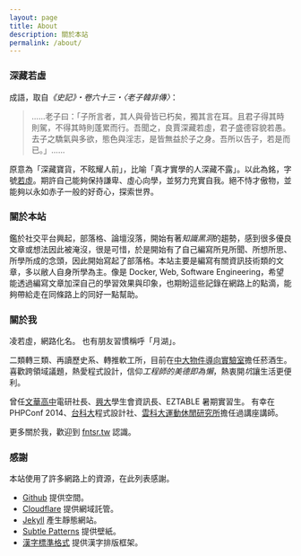 ```yaml
---
layout: page
title: About
description: 關於本站
permalink: /about/
---
```


### 深藏若虛

成語，取自<cite>《史記》・卷六十三・〈老子韓非傳〉</cite>：

<blockquote>
......老子曰：「子所言者，其人與骨皆已朽矣，獨其言在耳。且君子得其時則駕，不得其時則蓬累而行。吾聞之，良賈深藏若虛，君子盛德容貌若愚。去子之驕氣與多欲，態色與淫志，是皆無益於子之身。吾所以告子，若是而已。」......
</blockquote>

原意為「深藏寶貨，不眩耀人前」，比喻「真才實學的人深藏不露」。以此為銘，字號<u>若虛</u>。期許自己能夠保持謙卑、虛心向學，並努力充實自我。絕不恃才傲物，並能夠以永如赤子一般的好奇心，探索世界。

### 關於本站

鑑於社交平台興起，部落格、論壇沒落，開始有著<em>知識黑洞</em>的趨勢，感到很多優良文章或想法因此被淹沒，很是可惜，於是開始有了自己編寫所見所聞、所想所思、所學所成的念頭，因此開始寫起了部落格。本站主要是編寫有關資訊技術類的文章，多以敝人自身所學為主。像是 Docker, Web, Software Engineering，希望能透過編寫文章加深自己的學習效果與印象，也期盼這些記錄在網路上的點滴，能夠帶給走在同條路上的同好一點幫助。


### 關於我

凌若虛，網路化名。
也有朋友習慣稱呼「月湖」。

二類轉三類、再讀歷史系、轉推軟工所，目前在<u>中大</u><u>物件導向實驗室</u>擔任菸酒生。
喜歡跨領域議題，熱愛程式設計，信仰<em>工程師的美德即為懶</em>，熱衷開<em>坑</em>讓生活更便利。

曾任<u>文華高中</u>電研社長、<u>興大</u>學生會資訊長、EZTABLE 暑期實習生。
有幸在 PHPConf 2014、<u>台科大</u>程式設計社、<u>雲科大</u><u>運動休閒研究所</u>擔任過講座講師。

更多關於我，歡迎到 [fntsr.tw](http://fntsr.tw/) 認識。


### 感謝

本站使用了許多網路上的資源，在此列表感謝。

- [Github](https://github.com/) 提供空間。
- [Cloudflare](https://www.cloudflare.com/) 提供網域託管。
- [Jekyll](http://jekyllrb.com/) 產生靜態網站。
- [Subtle Patterns](http://subtlepatterns.com/) 提供壁紙。
- [漢字標準格式](http://css.hanzi.co/) 提供漢字排版框架。
